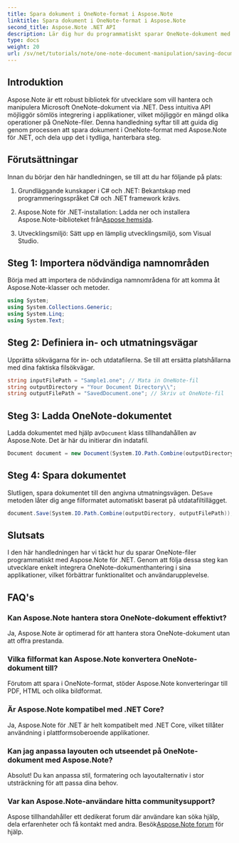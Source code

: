 ```yaml
---
title: Spara dokument i OneNote-format i Aspose.Note
linktitle: Spara dokument i OneNote-format i Aspose.Note
second_title: Aspose.Note .NET API
description: Lär dig hur du programmatiskt sparar OneNote-dokument med Aspose.Note för .NET i denna omfattande handledning. Upptäck en steg-för-steg-guide som leder dig genom hela processen – från att ladda befintliga OneNote-filer till att spara dem i önskat format.
type: docs
weight: 20
url: /sv/net/tutorials/note/one-note-document-manipulation/saving-document-to-one-note-format/
---
```

## Introduktion

Aspose.Note är ett robust bibliotek för utvecklare som vill hantera och manipulera Microsoft OneNote-dokument via .NET. Dess intuitiva API möjliggör sömlös integrering i applikationer, vilket möjliggör en mängd olika operationer på OneNote-filer. Denna handledning syftar till att guida dig genom processen att spara dokument i OneNote-format med Aspose.Note för .NET, och dela upp det i tydliga, hanterbara steg.

## Förutsättningar

Innan du börjar den här handledningen, se till att du har följande på plats:

1. Grundläggande kunskaper i C# och .NET: Bekantskap med programmeringsspråket C# och .NET framework krävs.
   
2.  Aspose.Note för .NET-installation: Ladda ner och installera Aspose.Note-biblioteket från[Aspose hemsida](https://releases.aspose.com/note/net/).

3. Utvecklingsmiljö: Sätt upp en lämplig utvecklingsmiljö, som Visual Studio.

## Steg 1: Importera nödvändiga namnområden

Börja med att importera de nödvändiga namnområdena för att komma åt Aspose.Note-klasser och metoder.

```csharp
using System;
using System.Collections.Generic;
using System.Linq;
using System.Text;
```

## Steg 2: Definiera in- och utmatningsvägar

Upprätta sökvägarna för in- och utdatafilerna. Se till att ersätta platshållarna med dina faktiska filsökvägar.

```csharp
string inputFilePath = "Sample1.one"; // Mata in OneNote-fil
string outputDirectory = "Your Document Directory\\";
string outputFilePath = "SavedDocument.one"; // Skriv ut OneNote-fil
```

## Steg 3: Ladda OneNote-dokumentet

 Ladda dokumentet med hjälp av`Document` klass tillhandahållen av Aspose.Note. Det är här du initierar din indatafil.

```csharp
Document document = new Document(System.IO.Path.Combine(outputDirectory, inputFilePath));
```

## Steg 4: Spara dokumentet

 Slutligen, spara dokumentet till den angivna utmatningsvägen. De`Save` metoden låter dig ange filformatet automatiskt baserat på utdatafiltillägget.

```csharp
document.Save(System.IO.Path.Combine(outputDirectory, outputFilePath));
```

## Slutsats

I den här handledningen har vi täckt hur du sparar OneNote-filer programmatiskt med Aspose.Note för .NET. Genom att följa dessa steg kan utvecklare enkelt integrera OneNote-dokumenthantering i sina applikationer, vilket förbättrar funktionalitet och användarupplevelse.

## FAQ's

### Kan Aspose.Note hantera stora OneNote-dokument effektivt?

Ja, Aspose.Note är optimerad för att hantera stora OneNote-dokument utan att offra prestanda.

### Vilka filformat kan Aspose.Note konvertera OneNote-dokument till?

Förutom att spara i OneNote-format, stöder Aspose.Note konverteringar till PDF, HTML och olika bildformat.

### Är Aspose.Note kompatibel med .NET Core?

Ja, Aspose.Note för .NET är helt kompatibelt med .NET Core, vilket tillåter användning i plattformsoberoende applikationer.

### Kan jag anpassa layouten och utseendet på OneNote-dokument med Aspose.Note?

Absolut! Du kan anpassa stil, formatering och layoutalternativ i stor utsträckning för att passa dina behov.

### Var kan Aspose.Note-användare hitta communitysupport?

 Aspose tillhandahåller ett dedikerat forum där användare kan söka hjälp, dela erfarenheter och få kontakt med andra. Besök[Aspose.Note forum](https://forum.aspose.com/c/note/28) för hjälp.